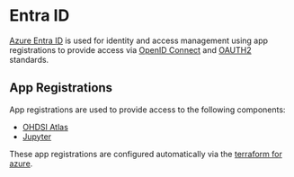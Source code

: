# Entra ID
[Azure Entra ID](https://learn.microsoft.com/en-us/entra/fundamentals/whatis) is used for identity and access management using app registrations to provide access via [OpenID Connect](https://www.microsoft.com/en-us/security/business/security-101/what-is-openid-connect-oidc) and [OAUTH2](https://oauth.net/2/) standards.

## App Registrations
App registrations are used to provide access to the following components:
* [OHDSI Atlas](../../../Components/OHDSI/Atlas.md)
* [Jupyter](../../../Components/Jupyter-Hub.md)

These app registrations are configured automatically via the [terraform for azure](https://github.com/lsc-sde/iac-terraform-azure).